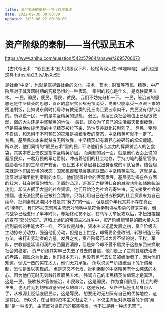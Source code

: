 ```yaml
---
title: 资产阶级的秦制——当代驭民五术
date: 2022-09-30 00:00:00
updated: 2023-06-22 00:00:00
---
```


# 资产阶级的秦制——当代驭民五术

https://www.zhihu.com/question/542257964/answer/2695706078

【古代帝王术：“驭民五术”五大顶级驭下术，轻松驾驭人性-哔哩哔哩】 当代也是这样 https://b23.tv/JjvXeSE

是社会“中坚”，也就是掌握着社会的文化，技术，艺术，财富等市民，精英，中产阶层对于其衰落时期的究极恐惧的一种表现。
秦制的核心是什么，是商鞅驭民五术。
一民，弱民，疲民，辱民，贫民。
我们不妨先分析一下。
一民，统治者的思想还是中坚精英的思想，真正的底层贫民都无福消受，或者只能享受一点流下来的残渣剩饭，比如说东周时代号称有教无类的孔丘尚且要五条肉干，贫民没有付的起的。所以说一民，一的是中坚精英的思想。
弱民，基层民众社会地位上已经很微弱，弱的大头还是中坚精英的地位。
疲民，民众为了自己的生活每天都很疲惫，但是原来地位较优渥的中坚精英被拉下来，恐怕反差就比较剧烈了。
辱民，受辱不自信，和恐惧于不可预知的灾难是被统治者的常态，中坚精英可就不一定了。
贫民，基层民众本来就贫穷无所依靠，中坚精英却有着担心被砸碎的坛坛罐罐。
所以说，他们同情的“驭民五术”里的民，不论他们多么卖力的挥舞贫苦人的乞食袋，其实本质上仅仅是指中坚精英阶层。
而秦制的另一面，就是他们表面上说的基层民众，一君万民的军功爵制，冲击着他们的社会地位，手持刀笔的基层官僚，威胁着他们的生命财产安全。
驭民五术和基层暴民出身组成的军队官僚，结合起来就是他们最恐惧的状态：国家机器和基层暴民联盟向中坚精英进攻。
这就是主流反对派嘴里批判秦制的本质。
他们随着社会的客观发展，基层劳动者在各方面的壮大，社会财富的增加，矛盾的凸现，逐渐无力提供社会的减震功能和辅助统治功能，却又占据了大量的社会资源，他们开始沦为社会的寄生虫，无法接受社会被推翻，也无法接受自己被社会清除，只能利用自己在过去积累的社会资源来为自己续命，批判秦制思潮只不过是其“努力”的一面。
但是这个年代又并不存在真正的“秦制”。
我们不妨去观察主流反对派嘴中最符合秦制领袖形象的普京来看，俄乌战争已经进行了半年时间，却始终动员不足，在乌军大举反攻以后，才扭扭捏捏的宣布“部分动员”。这和上世纪的帝国主义战争中，资产阶级能轻易的把大量人员扔到前线的手笔大不一样。
不仅仅是战争，资本主义迅猛发展之初，资产阶级去主动掠夺劳动力，强迫他们劳动，但是在上世纪，却需要企业改制，转移制造业等方法，来打击劳动者的力量。发展之初，资产阶级可以大言不惭的说，王权，军队，宗教都是延误利润的东西需要消除，但是如今却不得不启灵于这些东西来换取社会的稳定。
资产阶级其实早已失去了过去的自信，他们走上了之前封建统治者的老路，视民众为仇敌，他们根本无力，也没有勇气去动员被统治者了，因为他们知道，倒戈一击的实在太大，他们无力承担。
所以说资产阶级统治下的所谓秦制，恐怕是难以实现的。
但是这又不代表，批判秦制的中坚精英有什么纯洁的本心。因为他们无时无刻践行着驭民五术。
强调自己的市民精英价值观才是真理，这是一民。
鼓吹技术官僚统治，市民政治，这是弱民。
作为食利阶层，社会的寄生虫，也无时无刻的榨取基层民众的血汗，这是疲民。
从各种标签化的身份入手，从根源上贬低底层民众，这是辱民。
想要无时无刻保有自己的优势地位，这是贫民。
所以说，在目前的资本主义社会之下，不仅主流反对派喧嚣的所谓“秦制”是一种虚无，主流反对派自己的那些喧嚣，也不过是另一种虚无罢了。

